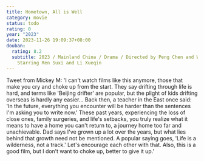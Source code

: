 ```yaml
---
title: Hometown, All is Well
category: movie
status: todo
rating: 0
year: "2023"
date: 2023-11-26 19:09:37+08:00
douban:
  rating: 8.2
  subtitle: 2023 / Mainland China / Drama / Directed by Peng Chen and Wang Guang /
    Starring Ren Suxi and Li Xueqin
---
```


Tweet from Mickey M: 'I can't watch films like this anymore, those that make you cry and choke up from the start. They say drifting through life is hard, and terms like 'Beijing drifter' are popular, but the plight of kids drifting overseas is hardly any easier... Back then, a teacher in the East once said: 'In the future, everything you encounter will be harder than the sentences I'm asking you to write now.' These past years, experiencing the loss of close ones, family surgeries, and life's setbacks, you truly realize what it means to have a home you can't return to, a journey home too far and unachievable. Dad says I've grown up a lot over the years, but what lies behind that growth need not be mentioned. A popular saying goes, 'Life is a wilderness, not a track.' Let's encourage each other with that. Also, this is a good film, but I don’t want to choke up, better to give it up.'
